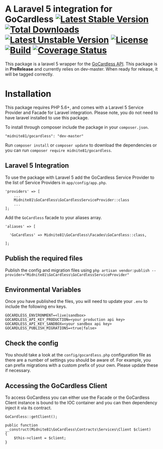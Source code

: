 # A Laravel 5 integration for GoCardless    [![Latest Stable Version](https://poser.pugx.org/midnite81/gocardless/version)](https://packagist.org/packages/midnite81/gocardless) [![Total Downloads](https://poser.pugx.org/midnite81/gocardless/downloads)](https://packagist.org/packages/midnite81/gocardless) [![Latest Unstable Version](https://poser.pugx.org/midnite81/gocardless/v/unstable)](https://packagist.org/packages/midnite81/gocardless) [![License](https://poser.pugx.org/midnite81/gocardless/license.svg)](https://packagist.org/packages/midnite81/gocardless) [![Build](https://travis-ci.org/midnite81/gocardless.svg?branch=master)](https://travis-ci.org/midnite81/gocardless) [![Coverage Status](https://coveralls.io/repos/github/midnite81/gocardless/badge.svg?branch=master)](https://coveralls.io/github/midnite81/gocardless?branch=master)

This package is a laravel 5 wrapper for the [GoCardless API](https://github.com/gocardless/gocardless-pro-php).
This package is in **PreRelease** and currently relies on dev-master. When ready for release, it will 
be tagged correctly.  

# Installation

This package requires PHP 5.6+, and comes with a Laravel 5 Service Provider and Facade for Laravel integration. 
Please note, you do not need to have laravel installed to use this package. 

To install through composer include the package in your `composer.json`.

    "midnite81/gocardless": "dev-master"

Run `composer install` or `composer update` to download the dependencies or you can 
run `composer require midnite81/gocardless`.

## Laravel 5 Integration

To use the package with Laravel 5 add the GoCardless Service Provider to the list of Service Providers 
in `app/config/app.php`.

    'providers' => [
        ...
        Midnite81\GoCardless\GoCardlessServiceProvider::class
        ...
    ];
    
Add the `GoCardless` facade to your aliases array.

    'aliases' => [

      'GoCardless' => Midnite81\GoCardless\Facades\GoCardless::class,
      
    ];
    
## Publish the required files
    
Publish the config and migration files using 
`php artisan vendor:publish --provider="Midnite81\GoCardless\GoCardlessServiceProvider"`

## Environmental Variables

Once you have published the files, you will need to update your `.env` to include the following env keys.

```
GOCARDLESS_ENVIRONMENT=<live|sandbox>
GOCARDLESS_API_KEY_PRODUCTION=<your production api key>
GOCARDLESS_API_KEY_SANDBOX=<your sandbox api key>
GOCARDLESS_PUBLISH_MIGRATIONS=<true|false>
```

## Check the config

You should take a look at the `config/gocardless.php` configuration file as there are a number of settings you should be 
aware of. For example, you can prefix migrations with a custom prefix of your own. Please update these if necessary.  

## Accessing the GoCardless Client

To access GoCardless you can either use the Facade or the GoCardless Client instance is bound to the IOC container and you can 
then dependency inject it via its contract.

    GoCardless::getClient();
    
    public function __construct(Midnite81\GoCardless\Contracts\Services\Client $client)
    {
        $this->client = $client;
    }
    